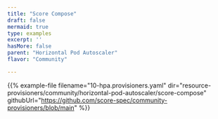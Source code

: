 ```yaml
---
title: "Score Compose"
draft: false
mermaid: true
type: examples
excerpt: ''
hasMore: false
parent: "Horizontal Pod Autoscaler"
flavor: "Community"

---
```


{{% example-file filename="10-hpa.provisioners.yaml" dir="resource-provisioners/community/horizontal-pod-autoscaler/score-compose" githubUrl="https://github.com/score-spec/community-provisioners/blob/main" %}}
